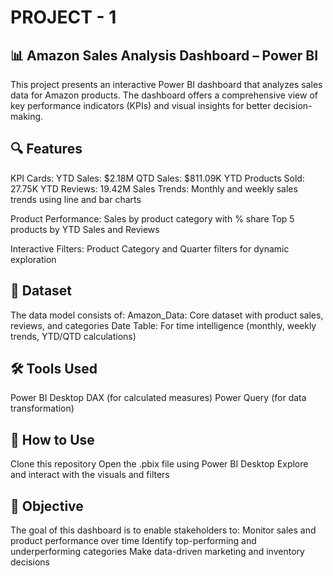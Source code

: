 # PROJECT - 1
## 📊 Amazon Sales Analysis Dashboard – Power BI
This project presents an interactive Power BI dashboard that analyzes sales data for Amazon products. The dashboard offers a comprehensive view of key performance indicators (KPIs) and visual insights for better decision-making.

## 🔍 Features
KPI Cards:
YTD Sales: $2.18M
QTD Sales: $811.09K
YTD Products Sold: 27.75K
YTD Reviews: 19.42M
Sales Trends:
Monthly and weekly sales trends using line and bar charts

Product Performance:
Sales by product category with % share
Top 5 products by YTD Sales and Reviews

Interactive Filters:
Product Category and Quarter filters for dynamic exploration

## 📂 Dataset
The data model consists of:
Amazon_Data: Core dataset with product sales, reviews, and categories
Date Table: For time intelligence (monthly, weekly trends, YTD/QTD calculations)

## 🛠 Tools Used
Power BI Desktop
DAX (for calculated measures)
Power Query (for data transformation)

## 📎 How to Use
Clone this repository
Open the .pbix file using Power BI Desktop
Explore and interact with the visuals and filters

## 📌 Objective
The goal of this dashboard is to enable stakeholders to:
Monitor sales and product performance over time
Identify top-performing and underperforming categories
Make data-driven marketing and inventory decisions
